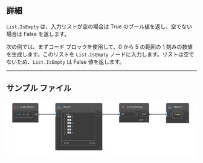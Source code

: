 ## 詳細
`List.IsEmpty` は、入力リストが空の場合は True のブール値を返し、空でない場合は False を返します。

次の例では、まずコード ブロックを使用して、0 から 5 の範囲の 1 刻みの数値を生成します。このリストを `List.IsEmpty` ノードに入力します。リストは空でないため、`List.IsEmpty` は False 値を返します。
___
## サンプル ファイル

![List.IsEmpty](./DSCore.List.IsEmpty_img.jpg)
